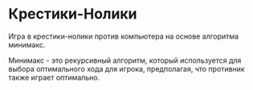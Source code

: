 # Крестики-Нолики
Игра в крестики-нолики против компьютера на основе алгоритма минимакс.

Минимакс - это рекурсивный алгоритм, который используется для выбора оптимального хода для игрока, предполагая, что противник также играет оптимально.
